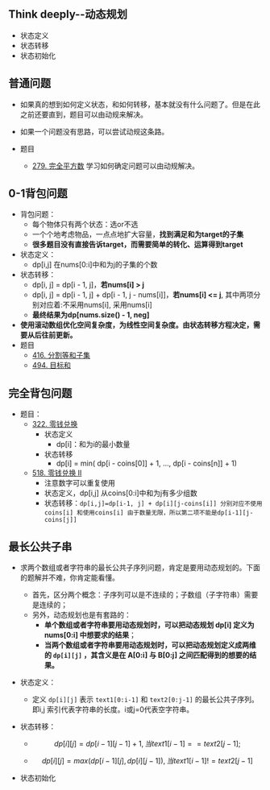 ## Think deeply--动态规划

- 状态定义
- 状态转移
- 状态初始化



## 普通问题

- 如果真的想到如何定义状态，和如何转移，基本就没有什么问题了。但是在此之前还要直到，题目可以由动规来解决。
- 如果一个问题没有思路，可以尝试动规这条路。

- 题目
  - [279. 完全平方数](https://leetcode-cn.com/problems/perfect-squares/)  学习如何确定问题可以由动规解决。






## 0-1背包问题

- 背包问题：
  - 每个物体只有两个状态：选or不选
  - 一个个地考虑物品，一点点地扩大容量，**找到满足和为target的子集**
  - **很多题目没有直接告诉target，而需要简单的转化、运算得到target**
- 状态定义：
  - dp[i,j] 在nums[0:i]中和为j的子集的个数
- 状态转移：
  - dp[i, j] =  dp[i - 1, j]，**若nums[i] > j** 
  - dp[i, j] =  dp[i - 1, j] + dp[i - 1, j - nums[i]]，**若nums[i] <= j**, 其中两项分别对应着:不采用nums[i], 采用nums[i]
  - **最终结果为dp[nums.size() - 1, neg]**
- **使用滚动数组优化空间复杂度，为线性空间复杂度。由状态转移方程决定，需要从后往前更新。**
- 题目
  - [416. 分割等和子集](https://leetcode-cn.com/problems/partition-equal-subset-sum/)
  - [494. 目标和](https://leetcode-cn.com/problems/target-sum/)

## 完全背包问题

- 题目：
  - [322. 零钱兑换](https://leetcode-cn.com/problems/coin-change/)
    - 状态定义
      - dp[i]：和为i的最小数量
    - 状态转移
      - dp[i] = min( dp[i - coins[0]]  + 1, ..., dp[i - coins[n]] + 1)
  - [518. 零钱兑换 II](https://leetcode-cn.com/problems/coin-change-2/)
    - 注意数字可以重复使用
    - 状态定义，dp[i,j] 从coins[0:i]中和为j有多少组数
    - 状态转移：`dp[i,j]=dp[i-1, j] + dp[i][j-coins[i]] 分别对应不使用coins[i] 和使用coins[i] 由于数量无限，所以第二项不能是dp[i-1][j-coins[j]]`


## 最长公共子串

- 求两个数组或者字符串的最长公共子序列问题，肯定是要用动态规划的。下面的题解并不难，你肯定能看懂。

  - 首先，区分两个概念：子序列可以是不连续的；子数组（子字符串）需要是连续的；
  - 另外，动态规划也是有套路的：
    - **单个数组或者字符串要用动态规划时，可以把动态规划 dp[i] 定义为 nums[0:i] 中想要求的结果**；
    - **当两个数组或者字符串要用动态规划时，可以把动态规划定义成两维的 `dp[i][j]` ，其含义是在 A[0:i] 与 B[0:j] 之间匹配得到的想要的结果。**

- 状态定义：

  - 定义 `dp[i][j]` 表示 `text1[0:i-1]` 和 `text2[0:j-1]` 的最长公共子序列。即i,j 索引代表字符串的长度。i或j=0代表空字符串。

- 状态转移：

  - $$
    dp[i][j]=dp[i−1][j−1]+1, 当 text1[i - 1] == text2[j - 1];
    $$

  - $$
    dp[i][j] = max(dp[i - 1][j], dp[i][j - 1]), 当 text1[i - 1] != text2[j - 1]
    $$

- 状态初始化
